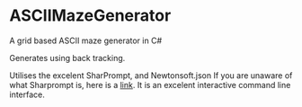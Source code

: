 # ASCIIMazeGenerator
A grid based ASCII maze generator in C#

Generates using back tracking.

Utilises the excelent SharPrompt, and Newtonsoft.json
If you are unaware of what Sharprompt is, here is a [link](https://github.com/shibayan/Sharprompt). It is an excelent interactive command line interface.
